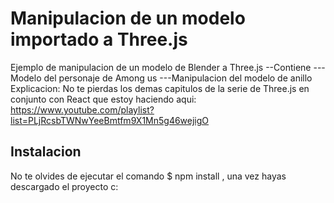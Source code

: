 # Manipulacion de un modelo importado a Three.js
Ejemplo de manipulacion de un modelo de Blender a Three.js 
--Contiene 
---Modelo del personaje de Among us 
---Manipulacion del modelo de anillo 
Explicacion: 
No te pierdas los demas capitulos de la serie de Three.js en conjunto con React que estoy haciendo aqui: https://www.youtube.com/playlist?list=PLjRcsbTWNwYeeBmtfm9X1Mn5g46wejigO

## Instalacion 
No te olvides de ejecutar el comando $ npm install , una vez hayas descargado el proyecto c: 

